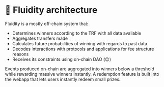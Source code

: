 # 🏢 Fluidity architecture

Fluidity is a mostly off-chain system that:

* Determines winners according to the TRF with all data available
* Aggregates transfers made
* Calculates future probabilities of winning with regards to past data
* Decodes interactions with protocols and applications for fee structure reasons
* Receives its constraints using on-chain DAO (:wink:)

Events produced on-chain are aggregated into winners below a threshold while rewarding massive winners instantly. A redemption feature is built into the webapp that lets users instantly redeem small prizes.

